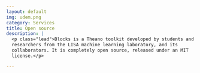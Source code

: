 ```yaml
---
layout: default
img: udem.png
category: Services
title: Open source
description: |
  <p class="lead">Blocks is a Theano toolkit developed by students and
  researchers from the LISA machine learning laboratory, and its
  collaborators. It is completely open source, released under an MIT
  license.</p>

---
```

